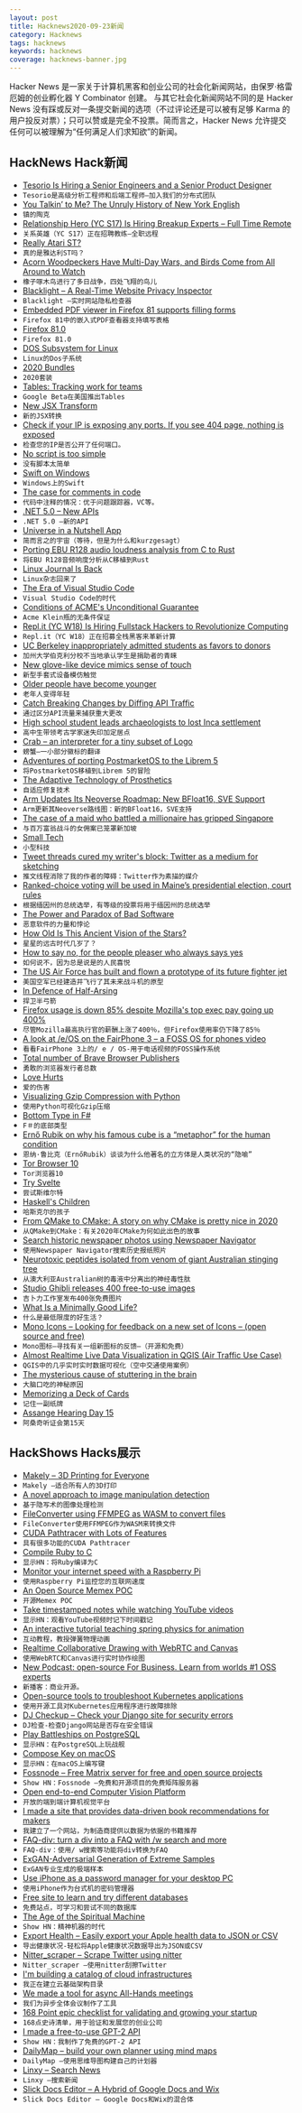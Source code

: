 ```yaml
---
layout: post
title: Hacknews2020-09-23新闻
category: Hacknews
tags: hacknews
keywords: hacknews
coverage: hacknews-banner.jpg
---
```


Hacker News 是一家关于计算机黑客和创业公司的社会化新闻网站，由保罗·格雷厄姆的创业孵化器 Y Combinator 创建。
与其它社会化新闻网站不同的是 Hacker News 没有踩或反对一条提交新闻的选项（不过评论还是可以被有足够 Karma 的用户投反对票）；只可以赞或是完全不投票。简而言之，Hacker News 允许提交任何可以被理解为“任何满足人们求知欲”的新闻。

## HackNews Hack新闻


- [Tesorio Is Hiring a Senior Engineers and a Senior Product Designer](https://www.tesorio.com/careers#job-openings)
- `Tesorio是高级分析工程师和后端工程师–加入我们的分布式团队`
- [You Talkin’ to Me? The Unruly History of New York English](https://literaryreview.co.uk/tawk-of-the-town)
- `镇的陶克`
- [Relationship Hero (YC S17) Is Hiring Breakup Experts – Full Time Remote](https://relationshiphero.com/careers?role=coach)
- `关系英雄（YC S17）正在招聘教练–全职远程`
- [Really Atari ST?](http://www.os2museum.com/wp/really-atari-st/)
- `真的是雅达利ST吗？`
- [Acorn Woodpeckers Have Multi-Day Wars, and Birds Come from All Around to Watch](https://www.atlasobscura.com/articles/acrorn-woodpecker-wars)
- `橡子啄木鸟进行了多日战争，四处飞翔的鸟儿`
- [Blacklight – A Real-Time Website Privacy Inspector](https://themarkup.org/blacklight/)
- `Blacklight –实时网站隐私检查器`
- [Embedded PDF viewer in Firefox 81 supports filling forms](https://support.mozilla.org/en-US/kb/view-pdf-files-firefox-or-choose-another-viewer)
- `Firefox 81中的嵌入式PDF查看器支持填写表格`
- [Firefox 81.0](https://www.mozilla.org/en-US/firefox/81.0/releasenotes/)
- `Firefox 81.0`
- [DOS Subsystem for Linux](https://github.com/charliesome/doslinux)
- `Linux的Dos子系统`
- [2020 Bundles](https://stratechery.com/2020/2020-bundles/)
- `2020套装`
- [Tables: Tracking work for teams](https://blog.google/technology/area-120/tables/)
- `Google Beta在美国推出Tables`
- [New JSX Transform](https://reactjs.org/blog/2020/09/22/introducing-the-new-jsx-transform.html)
- `新的JSX转换`
- [Check if your IP is exposing any ports. If you see 404 page, nothing is exposed](https://me.shodan.io/)
- `检查您的IP是否公开了任何端口。`
- [No script is too simple](https://nicolasbouliane.com/blog/no-script-is-too-simple)
- `没有脚本太简单`
- [Swift on Windows](https://swift.org/blog/swift-on-windows/)
- `Windows上的Swift`
- [The case for comments in code](https://notes.eatonphil.com/the-case-for-comments-in-code.html)
- `代码中注释的情况：优于问题跟踪器，VC等。`
- [.NET 5.0 – New APIs](https://blog.ndepend.com/top-10-net-5-0-new-apis/)
- `.NET 5.0 –新的API`
- [Universe in a Nutshell App](https://shop-us.kurzgesagt.org/products/universe-in-a-nutshell-app)
- `简而言之的宇宙（等待，但是为什么和kurzgesagt）`
- [Porting EBU R128 audio loudness analysis from C to Rust](https://coaxion.net/blog/2020/09/porting-ebu-r128-audio-loudness-analysis-from-c-to-rust/)
- `将EBU R128音频响度分析从C移植到Rust`
- [Linux Journal Is Back](https://www.linuxjournal.com/content/linux-journal-back)
- `Linux杂志回来了`
- [The Era of Visual Studio Code](https://blog.robenkleene.com/2020/09/21/the-era-of-visual-studio-code/)
- `Visual Studio Code的时代`
- [Conditions of ACME's Unconditional Guarantee](https://www.kleinbottle.com/guarantee.htm)
- `Acme Klein瓶的无条件保证`
- [Repl.it (YC W18) Is Hiring Fullstack Hackers to Revolutionize Computing](https://repl.it/site/jobs)
- `Repl.it（YC W18）正在招募全栈黑客来革新计算`
- [UC Berkeley inappropriately admitted students as favors to donors](https://www.auditor.ca.gov/reports/2019-113/sections.html#section1)
- `加州大学伯克利分校不当地承认学生是捐助者的青睐`
- [New glove-like device mimics sense of touch](https://newsroom.unsw.edu.au/news/science-tech/new-glove-device-mimics-sense-touch)
- `新型手套式设备模仿触觉`
- [Older people have become younger](https://www.jyu.fi/en/current/archive/2020/09/older-people-have-become-younger-physical-and-cognitive-function-have-improved-meaningfully-in-30-years)
- `老年人变得年轻`
- [Catch Breaking Changes by Diffing API Traffic](https://www.akitasoftware.com/blog/2020/9/22/faster-better-earlier-catch-breaking-changes-by-diffing-api-behavior)
- `通过区分API流量来捕获重大更改`
- [High school student leads archaeologists to lost Inca settlement](https://www.theartnewspaper.com/news/high-school-student-leads-archaeologists-to-lost-inca-settlement)
- `高中生带领考古学家迷失印加定居点`
- [Crab – an interpreter for a tiny subset of Logo](http://beyondloom.com/crab)
- `螃蟹–一小部分徽标的翻译`
- [Adventures of porting PostmarketOS to the Librem 5](https://puri.sm/posts/adventures-of-porting-postmarketos-to-the-librem-5/)
- `将PostmarketOS移植到Librem 5的冒险`
- [The Adaptive Technology of Prosthetics](https://www.newamerica.org/weekly/adaptive-technology-prosthetics/)
- `自适应修复技术`
- [Arm Updates Its Neoverse Roadmap: New BFloat16, SVE Support](https://fuse.wikichip.org/news/4564/arm-updates-its-neoverse-roadmap-new-bfloat16-sve-support/)
- `Arm更新其Neoverse路线图：新的BFloat16，SVE支持`
- [The case of a maid who battled a millionaire has gripped Singapore](https://www.bbc.com/news/world-asia-54174598)
- `与百万富翁战斗的女佣案已笼罩新加坡`
- [Small Tech](https://scattered-thoughts.net/writing/small-tech/)
- `小型科技`
- [Tweet threads cured my writer's block: Twitter as a medium for sketching](https://www.geoffreylitt.com/2020/09/21/twitter-and-media-for-sketching.html)
- `推文线程消除了我的作者的障碍：Twitter作为素描的媒介`
- [Ranked-choice voting will be used in Maine’s presidential election, court rules](https://bangordailynews.com/2020/09/22/politics/ranked-choice-voting-will-be-used-in-maines-presidential-election-high-court-rules/)
- `根据缅因州的总统选举，有等级的投票将用于缅因州的总统选举`
- [The Power and Paradox of Bad Software](https://www.wired.com/story/power-paradox-bad-software/)
- `恶意软件的力量和悖论`
- [How Old Is This Ancient Vision of the Stars?](https://www.nytimes.com/2020/09/13/science/nebra-sky-disk.html)
- `星星的远古时代几岁了？`
- [How to say no, for the people pleaser who always says yes](https://www.npr.org/2020/09/15/913207918/how-to-say-no-for-the-people-pleaser-who-always-says-yes)
- `如何说不，因为总是说是的人民喜悦`
- [The US Air Force has built and flown a prototype of its future fighter jet](https://www.defensenews.com/breaking-news/2020/09/15/the-us-air-force-has-built-and-flown-a-mysterious-full-scale-prototype-of-its-future-fighter-jet/)
- `美国空军已经建造并飞行了其未来战斗机的原型`
- [In Defence of Half-Arsing](https://drmaciver.substack.com/p/in-defence-of-half-arsing)
- `捍卫半弓箭`
- [Firefox usage is down 85% despite Mozilla's top exec pay going up 400%](http://calpaterson.com/mozilla.html)
- `尽管Mozilla最高执行官的薪酬上涨了400％，但Firefox使用率仍下降了85％`
- [A look at /e/OS on the FairPhone 3 – a FOSS OS for phones video](https://share.tube/videos/watch/ef3e5eec-27aa-45c8-b87b-64a57fc6e176)
- `看看FairPhone 3上的/ e / OS-用于电话视频的FOSS操作系统`
- [Total number of Brave Browser Publishers](https://batgrowth.com/)
- `勇敢的浏览器发行者总数`
- [Love Hurts](https://www.persuasion.community/p/love-hurts-511)
- `爱的伤害`
- [Visualizing Gzip Compression with Python](https://brennan.io/2020/09/22/compression-curves/)
- `使用Python可视化Gzip压缩`
- [Bottom Type in F#](https://tysonwilliams.coding.blog/2020-09-21_bottom_type_in_fsharp)
- `F＃的底部类型`
- [Ernő Rubik on why his famous cube is a “metaphor” for the human condition](https://www.salon.com/2020/09/20/ern-rubik-on-why-his-famous-cube-is-a-metaphor-for-the-human-condition/)
- `恩纳·鲁比克（ErnőRubik）谈谈为什么他著名的立方体是人类状况的“隐喻”`
- [Tor Browser 10](https://blog.torproject.org/new-release-tor-browser-100)
- `Tor浏览器10`
- [Try Svelte](https://marcradziwill.com/blog/why-you-should-try-svelte/)
- `尝试斯维尔特`
- [Haskell's Children](https://owenlynch.org/posts/2020-09-16-haskells-children/)
- `哈斯克尔的孩子`
- [From QMake to CMake: A story on why CMake is pretty nice in 2020](https://screen-play.app/blog/qmake_to_cmake/)
- `从QMake到CMake：有关2020年CMake为何如此出色的故事`
- [Search historic newspaper photos using Newspaper Navigator](https://news-navigator.labs.loc.gov/search)
- `使用Newspaper Navigator搜索历史报纸照片`
- [Neurotoxic peptides isolated from venom of giant Australian stinging tree](https://www.nytimes.com/2020/09/16/science/australia-stinging-trees-toxins.html)
- `从澳大利亚Australian树的毒液中分离出的神经毒性肽`
- [Studio Ghibli releases 400 free-to-use images](http://www.ghibli.jp/info/013344/)
- `吉卜力工作室发布400张免费图片`
- [What Is a Minimally Good Life?](https://psyche.co/ideas/what-is-a-minimally-good-life-and-are-you-prepared-to-live-it)
- `什么是最低限度的好生活？`
- [Mono Icons – Looking for feedback on a new set of Icons – (open source and free)](https://icons.mono.company/)
- `Mono图标–寻找有关一组新图标的反馈–（开源和免费）`
- [Almost Realtime Live Data Visualization in QGIS (Air Traffic Use Case)](https://www.geodose.com/2020/09/realtime%20live%20data%20visualization%20qgis.html)
- `QGIS中的几乎实时实时数据可视化（空中交通使用案例）`
- [The mysterious cause of stuttering in the brain](https://www.bbc.com/future/article/20200922-why-some-people-suffer-from-a-stutter)
- `大脑口吃的神秘原因`
- [Memorizing a Deck of Cards](https://www.lesswrong.com/posts/eGmpH7WuyDRmGJ4HF/memorizing-a-deck-of-cards)
- `记住一副纸牌`
- [Assange Hearing Day 15](https://www.craigmurray.org.uk/archives/2020/09/your-man-in-the-public-gallery-assange-hearing-day-15/)
- `阿桑奇听证会第15天`


## HackShows Hacks展示

- [ Makely – 3D Printing for Everyone](https://makely.me)
- `Makely –适合所有人的3D打印`
- [ A novel approach to image manipulation detection](https://github.com/dennis-tra/image-stego)
- `基于隐写术的图像处理检测`
- [ FileConverter using FFMPEG as WASM to convert files](https://fileconverter.digital/)
- `FileConverter使用FFMPEG作为WASM来转换文件`
- [ CUDA Pathtracer with Lots of Features](https://github.com/jan-van-bergen/GPU-Pathtracer)
- `具有很多功能的CUDA Pathtracer`
- [ Compile Ruby to C](https://github.com/agrafix/rubyspeed)
- `显示HN：将Ruby编译为C`
- [ Monitor your internet speed with a Raspberry Pi](https://perryizgr8.github.io/raspberry-pi/2020/09/20/monitoring-speed-rpi.html)
- `使用Raspberry Pi监控您的互联网速度`
- [ An Open Source Memex POC](http://steveliu.co/memex)
- `开源Memex POC`
- [ Take timestamped notes while watching YouTube videos](https://annotate.tv)
- `显示HN：观看YouTube视频时记下时间戳记`
- [ An interactive tutorial teaching spring physics for animation](https://joshwcomeau.com/animation/a-friendly-introduction-to-spring-physics/)
- `互动教程，教授弹簧物理动画`
- [ Realtime Collaborative Drawing with WebRTC and Canvas](https://github.com/nyxtom/drawing-webrtc)
- `使用WebRTC和Canvas进行实时协作绘图`
- [ New Podcast: open-source For Business. Learn from worlds #1 OSS experts](https://podcasts.apple.com/us/podcast/open-source-for-business/id1525973271)
- `新播客：商业开源。`
- [ Open-source tools to troubleshoot Kubernetes applications](https://troubleshoot.sh/)
- `使用开源工具对Kubernetes应用程序进行故障排除`
- [ DJ Checkup – Check your Django site for security errors](https://djcheckup.com/)
- `DJ检查-检查Django网站是否存在安全错误`
- [ Play Battleships on PostgreSQL](https://github.com/Firemoon777/sql-battleships)
- `显示HN：在PostgreSQL上玩战舰`
- [ Compose Key on macOS](https://github.com/Granitosaurus/macos-compose)
- `显示HN：在macOS上编写键`
- [ Fossnode – Free Matrix server for free and open source projects](https://element.fossnode.net)
- `Show HN：Fossnode –免费和开源项目的免费矩阵服务器`
- [ Open end-to-end Computer Vision Platform](https://picsellia.com/)
- `开放的端到端计算机视觉平台`
- [ I made a site that provides data-driven book recommendations for makers](https://makerreads.com/)
- `我建立了一个网站，为制造商提供以数据为依据的书籍推荐`
- [ FAQ-div: turn a div into a FAQ with /w search and more](https://faq-div.com/)
- `FAQ-div：使用/ w搜索等功能将div转换为FAQ`
- [ ExGAN-Adversarial Generation of Extreme Samples](https://github.com/Stream-AD/exgan)
- `ExGAN专业生成的极端样本`
- [ Use iPhone as a password manager for your desktop PC](https://outercorner.com/blog/2020/09/your-secrets-now-on-windows/)
- `使用iPhone作为台式机的密码管理器`
- [ Free site to learn and try different databases](https://learndatabases.dev/)
- `免费站点，可学习和尝试不同的数据库`
- [ The Age of the Spiritual Machine](https://spirals.blog/articles/our-new-species-pt-1/)
- `Show HN：精神机器的时代`
- [ Export Health – Easily export your Apple health data to JSON or CSV](https://exporthealth.app/)
- `导出健康状况-轻松将Apple健康状况数据导出为JSON或CSV`
- [ Nitter_scraper – Scrape Twitter using nitter](https://github.com/dgnsrekt/nitter_scraper.git)
- `Nitter_scraper –使用nitter刮擦Twitter`
- [ I'm building a catalog of cloud infrastructures](https://scaffold.sh)
- `我正在建立云基础架构目录`
- [ We made a tool for async All-Hands meetings](item?id=24552878)
- `我们为异步全体会议制作了工具`
- [ 168 Point epic checklist for validating and growing your startup](https://www.remoteworkly.co/the-ultimate-startup-checklist)
- `168点史诗清单，用于验证和发展您的创业公司`
- [ I made a free-to-use GPT-2 API](https://www.booste.io/pretrained-models)
- `Show HN：我制作了免费的GPT-2 API`
- [ DailyMap – build your own planner using mind maps](https://www.dailymap.app/)
- `DailyMap –使用思维导图构建自己的计划器`
- [ Linxy – Search News](https://golinxy.com)
- `Linxy –搜索新闻`
- [ Slick Docs Editor – A Hybrid of Google Docs and Wix](https://slickdocs.com/)
- `Slick Docs Editor – Google Docs和Wix的混合体`

